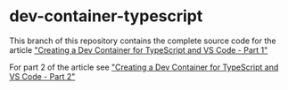 # dev-container-typescript

This branch of this repository contains the complete source code for the article ["Creating a Dev Container for TypeScript and VS Code - Part 1"](https://manfredmlange.medium.com/creating-a-dev-container-for-typescript-and-vs-code-part-1-e653bb95c27f?sk=91a2735225ec4c746b3da0a231c24147)

For part 2 of the article see ["Creating a Dev Container for TypeScript and VS Code - Part 2"](https://manfredmlange.medium.com/creating-a-dev-container-for-typescript-and-vs-code-part-2-2b856f4ce8cf?sk=f5ebbc8d8e3c9256d22705bdb438a0d1)
